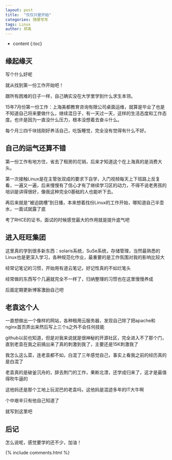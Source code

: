 ```yaml
---
layout: post
title:  "仅仅只是开始"
categories: 随便写写
tags: Linux
author: 郑禹
---
```


* content
{:toc}

## 缘起缘灭

写个什么好呢

就从找到第一份工作开始吧！

跟所有困难的日子一样，自己确实没在大学里学到什么求生本领。

15年7月份第一份工作：上海美都教育咨询有限公司桌面运维，就算是毕业了也是不知道自己将来要做什么，继续混日子，有一天过一天，这样的生活态度和工作态度。也许是因为一直没什么压力，根本没想着去奋斗什么。

每个月三四千块钱刚好养活自己，吃饭睡觉，完全没有觉得有什么不好。





## 自己的运气还算不错

第一份工作有地方住，省去了租房的花销，后来才知道这个在上海真的是消费大头。

第一次接触Linux是在主管张双成的要求下自学，入门视频每天上下班路上反复看，一遍又一遍，后来慢慢有了信心才有了继续学习区的动力，不得不说老男孩的培训是讲得很好，像我这种完全0基础的人也能听下去。

再后来就是“被迫跳槽”到日播，本来想着找份Linux的工作开始，哪知道自己半壶水，一面试就露了底

考了RHCE的证书，面试的时候感觉最大的作用就是提升底气吧

## 进入旺旺集团

这里真的学到很多新东西：solaris系统，SuSe系统，存储管理，当然最熟悉的Linux也是更深入学习，各种规范化作业，最重要的是工作氛围对我的影响比较大

经常记笔记的习惯，开始用有道云笔记，好记性真的不如烂笔头

经常做的东西写个几遍就完全不一样了，归纳整理的习惯也在这里慢慢养成

后面定期更新博客激励自己吧

## 老袁这个人

一直想做出一个像样的网站，各种租用云服务器，发现自己除了把apache和nginx首页弄出来然后写上三个s之外不会任何技能

github以前也知道，但是对我来说就是很神秘的开源社区，完全进入不了那个门，直到老袁在我之前搞出来了真的刺激到我了，主要还是15K刺激我了

我怎么这么菜，连老袁都不如，白混了三年感觉自己，事实上看我之前的经历真的是白混了

老袁真的是破釜沉舟的，辞去荆门的工作，果断北漂，还学成归来了，这才是最值得吹牛逼的

这他妈还是那个工地上玩泥巴的老袁吗，这他妈是混迹多年的IT大牛啊

个中艰辛只有他自己知道了

就写到这里吧

## 后记

怎么说呢，感觉要学的还不少，加油！


{% include comments.html %}
